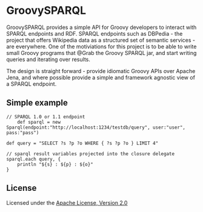 GroovySPARQL
============

GroovySPARQL provides a simple API for Groovy developers to interact with SPARQL endpoints and RDF.  SPARQL endpoints such as DBPedia - the project that offers Wikipedia data as a structured set of semantic services - are everywhere.  One of the motiviations for this project is to be able to write small Groovy programs that @Grab the Groovy SPARQL jar, and start writing queries and iterating over results.

The design is straight forward - provide idiomatic Groovy APIs over Apache Jena, and where possible provide a simple and framework agnostic view of a SPARQL endpoint.

## Simple example

	// SPARQL 1.0 or 1.1 endpoint
        def sparql = new Sparql(endpoint:"http://localhost:1234/testdb/query", user:"user", pass:"pass")
		
	def query = "SELECT ?s ?p ?o WHERE { ?s ?p ?o } LIMIT 4"
		
	// sparql result variables projected into the closure delegate
	sparql.each query, { 
		println "${s} : ${p} : ${o}"
	}


## License

Licensed under the [Apache License, Version 2.0](http://www.apache.org/licenses/LICENSE-2.0)  






